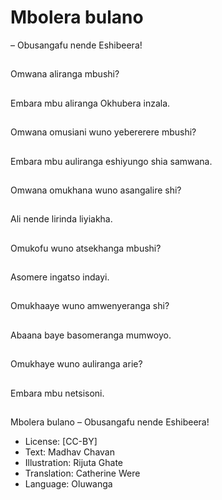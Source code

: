# Mbolera bulano
– Obusangafu
nende
Eshibeera!

##
Omwana aliranga
mbushi?


##
Embara mbu aliranga
Okhubera inzala.


##
Omwana omusiani
wuno yebererere
mbushi?


##
Embara mbu auliranga
eshiyungo shia
samwana.


##
Omwana omukhana
wuno asangalire shi?


##
Ali nende lirinda
liyiakha.


##
Omukofu wuno
atsekhanga mbushi?


##
Asomere ingatso indayi.


##
Omukhaaye wuno
amwenyeranga shi?


##
Abaana baye
basomeranga
mumwoyo.


##
Omukhaye wuno
auliranga arie?


##
Embara mbu netsisoni.


##
Mbolera bulano – Obusangafu
nende Eshibeera!
* License: [CC-BY]
* Text: Madhav Chavan
* Illustration: Rijuta Ghate
* Translation: Catherine Were
* Language: Oluwanga

